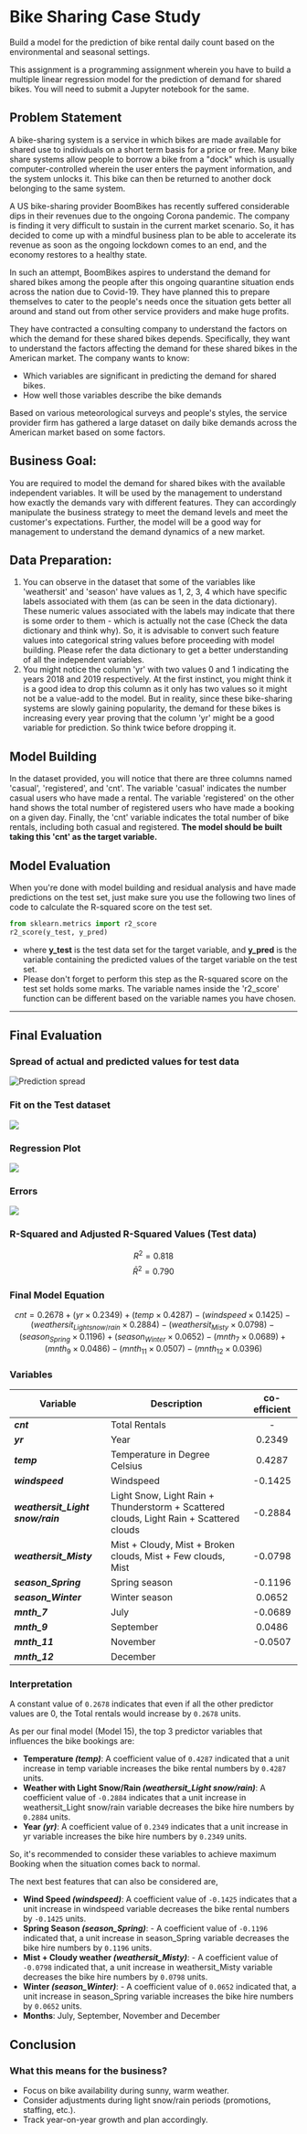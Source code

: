 # Bike Sharing Case Study
Build a model for the prediction of bike rental daily count based on the environmental and seasonal settings.

This assignment is a programming assignment wherein you have to build a multiple linear regression model for the prediction of demand for shared bikes. You will need to submit a Jupyter notebook for the same. 

## Problem Statement
A bike-sharing system is a service in which bikes are made available for shared use to individuals on a short term basis for a price or free. Many bike share systems allow people to borrow a bike from a "dock" which is usually computer-controlled wherein the user enters the payment information, and the system unlocks it. This bike can then be returned to another dock belonging to the same system.

A US bike-sharing provider BoomBikes has recently suffered considerable dips in their revenues due to the ongoing Corona pandemic. The company is finding it very difficult to sustain in the current market scenario. So, it has decided to come up with a mindful business plan to be able to accelerate its revenue as soon as the ongoing lockdown comes to an end, and the economy restores to a healthy state. 

In such an attempt, BoomBikes aspires to understand the demand for shared bikes among the people after this ongoing quarantine situation ends across the nation due to Covid-19. They have planned this to prepare themselves to cater to the people's needs once the situation gets better all around and stand out from other service providers and make huge profits.

They have contracted a consulting company to understand the factors on which the demand for these shared bikes depends. Specifically, they want to understand the factors affecting the demand for these shared bikes in the American market. The company wants to know:
- Which variables are significant in predicting the demand for shared bikes.
- How well those variables describe the bike demands

Based on various meteorological surveys and people's styles, the service provider firm has gathered a large dataset on daily bike demands across the American market based on some factors. 

## Business Goal:
You are required to model the demand for shared bikes with the available independent variables. It will be used by the management to understand how exactly the demands vary with different features. They can accordingly manipulate the business strategy to meet the demand levels and meet the customer's expectations. Further, the model will be a good way for management to understand the demand dynamics of a new market. 

## Data Preparation:
1. You can observe in the dataset that some of the variables like 'weathersit' and 'season' have values as 1, 2, 3, 4 which have specific labels associated with them (as can be seen in the data dictionary). These numeric values associated with the labels may indicate that there is some order to them - which is actually not the case (Check the data dictionary and think why). So, it is advisable to convert such feature values into categorical string values before proceeding with model building. Please refer the data dictionary to get a better understanding of all the independent variables.
2. You might notice the column 'yr' with two values 0 and 1 indicating the years 2018 and 2019 respectively. At the first instinct, you might think it is a good idea to drop this column as it only has two values so it might not be a value-add to the model. But in reality, since these bike-sharing systems are slowly gaining popularity, the demand for these bikes is increasing every year proving that the column 'yr' might be a good variable for prediction. So think twice before dropping it.

## Model Building
In the dataset provided, you will notice that there are three columns named 'casual', 'registered', and 'cnt'. The variable 'casual' indicates the number casual users who have made a rental. The variable 'registered' on the other hand shows the total number of registered users who have made a booking on a given day. Finally, the 'cnt' variable indicates the total number of bike rentals, including both casual and registered. **The model should be built taking this 'cnt' as the target variable.**

## Model Evaluation
When you're done with model building and residual analysis and have made predictions on the test set, just make sure you use the following two lines of code to calculate the R-squared score on the test set.
 ```python
from sklearn.metrics import r2_score
r2_score(y_test, y_pred)
```

- where **y_test** is the test data set for the target variable, and **y_pred** is the variable containing the predicted values of the target variable on the test set.
- Please don't forget to perform this step as the R-squared score on the test set holds some marks. The variable names inside the 'r2_score' function can be different based on the variable names you have chosen.

___
## Final Evaluation
### Spread of actual and predicted values for test data
![Prediction spread](Prediction_spread.png)

### Fit on the Test dataset
![](Actual_vs_Predictions.png)

### Regression Plot
![](Regression_Plot.png)

### Errors
![](Error_Terms.png)

### R-Squared and Adjusted R-Squared Values (Test data)
$$R^2 = 0.818$$
$$\bar{R}^2 = 0.790$$

### Final Model Equation
$$cnt = 0.2678 + (yr \times 0.2349) + (temp \times 0.4287) - (windspeed \times 0.1425) - (weathersit_{Light snow/rain} \times 0.2884) - 
(weathersit_{Misty} \times 0.0798) - (season_{Spring} \times 0.1196) + (season_{Winter} \times 0.0652) - (mnth_{7} \times 0.0689) + (mnth_{9} \times 0.0486) - (mnth_{11} \times 0.0507) - (mnth_{12} \times 0.0396)$$

### Variables
| **Variable**                     | **Description**                                                                         | **co-efficient** |
|----------------------------------|-----------------------------------------------------------------------------------------|:----------------:|
| **_cnt_**                        | Total Rentals                                                                           |        -         |
| **_yr_**                         | Year                                                                                    |      0.2349      |
| **_temp_**                       | Temperature in Degree Celsius                                                           |      0.4287      |
| **_windspeed_**                  | Windspeed                                                                               |     -0.1425      |
| **_weathersit_Light snow/rain_** | Light Snow, Light Rain + Thunderstorm + Scattered clouds, Light Rain + Scattered clouds |     -0.2884      |
| **_weathersit_Misty_**           | Mist + Cloudy, Mist + Broken clouds, Mist + Few clouds, Mist                            |     -0.0798      |
| **_season_Spring_**              | Spring season                                                                           |     -0.1196      |
| **_season_Winter_**              | Winter season                                                                           |      0.0652      |
| **_mnth_7_**                     | July                                                                                    |     -0.0689      |
| **_mnth_9_**                     | September                                                                               |      0.0486      |
| **_mnth_11_**                    | November                                                                                |     -0.0507      |
| **_mnth_12_**                    | December    


### Interpretation

A constant value of `0.2678` indicates that even if all the other predictor values are 0, the Total rentals would increase by `0.2678` units.

As per our final model (Model 15), the top 3 predictor variables that influences the bike bookings are:

- **Temperature _(temp)_**: A coefficient value of `0.4287` indicated that a unit increase in temp variable increases the bike rental numbers by `0.4287` units.
- **Weather with Light Snow/Rain _(weathersit_Light snow/rain)_**: A coefficient value of `-0.2884` indicates that a unit increase in weathersit_Light snow/rain variable decreases the bike hire numbers by `0.2884` units.
- **Year _(yr)_**: A coefficient value of `0.2349` indicates that a unit increase in yr variable increases the bike hire numbers by `0.2349` units.

So, it's recommended to consider these variables to achieve maximum Booking when the situation comes back to normal.

The next best features that can also be considered are,

- **Wind Speed _(windspeed)_**: A coefficient value of `-0.1425` indicates that a unit increase in windspeed variable decreases the bike rental numbers by `-0.1425` units.
- **Spring Season _(season_Spring)_**: - A coefficient value of `-0.1196` indicated that, a unit increase in season_Spring variable decreases the bike hire numbers by `0.1196` units.
- **Mist + Cloudy weather _(weathersit_Misty)_**: - A coefficient value of `-0.0798` indicated that, a unit increase in weathersit_Misty variable decreases the bike hire numbers by `0.0798` units.
- **Winter _(season_Winter)_**: - A coefficient value of `0.0652` indicated that, a unit increase in season_Spring variable increases the bike hire numbers by `0.0652` units.
- **Months**: July, September, November and December

## Conclusion
### What this means for the business?
- Focus on bike availability during sunny, warm weather.
- Consider adjustments during light snow/rain periods (promotions, staffing, etc.).
- Track year-on-year growth and plan accordingly.

